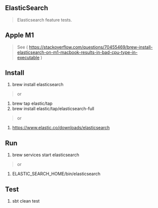 ElasticSearch
-------------
>Elasticsearch feature tests.

Apple M1
--------
>See ( https://stackoverflow.com/questions/70455469/brew-install-elasticsearch-on-m1-macbook-results-in-bad-cpu-type-in-executable )

Install
-------
1. brew install elasticsearch
>or
1. brew tap elastic/tap
2. brew install elastic/tap/elasticsearch-full
>or
1. https://www.elastic.co/downloads/elasticsearch 

Run
---
1. brew services start elasticsearch
>or
1. ELASTIC_SEARCH_HOME/bin/elasticsearch   

Test
----
1. sbt clean test